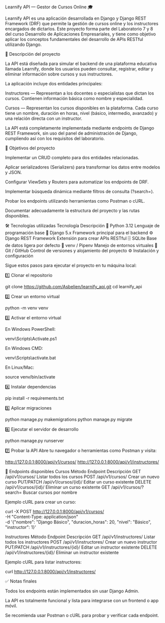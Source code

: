 Learnify API — Gestor de Cursos Online 🎓

Learnify API es una aplicación desarrollada en Django y Django REST Framework (DRF) que permite la gestión de cursos online y los instructores encargados de dictarlos.
Este proyecto forma parte del Laboratorio 7 y 8 del curso Desarrollo de Aplicaciones Empresariales, y tiene como objetivo aplicar los conceptos fundamentales del desarrollo de APIs RESTful utilizando Django.

🧠 Descripción del proyecto

La API está diseñada para simular el backend de una plataforma educativa llamada Learnify, donde los usuarios pueden consultar, registrar, editar y eliminar información sobre cursos y sus instructores.

La aplicación incluye dos entidades principales:

Instructores — Representan a los docentes o especialistas que dictan los cursos.
Contienen información básica como nombre y especialidad.

Cursos — Representan los cursos disponibles en la plataforma.
Cada curso tiene un nombre, duración en horas, nivel (básico, intermedio, avanzado) y una relación directa con un instructor.

La API está completamente implementada mediante endpoints de Django REST Framework, sin uso del panel de administración de Django, cumpliendo así con los requisitos del laboratorio.

🎯 Objetivos del proyecto

Implementar un CRUD completo para dos entidades relacionadas.

Aplicar serializadores (Serializers) para transformar los datos entre modelos y JSON.

Configurar ViewSets y Routers para automatizar los endpoints de DRF.

Implementar búsqueda dinámica mediante filtros de consulta (?search=).

Probar los endpoints utilizando herramientas como Postman o cURL.

Documentar adecuadamente la estructura del proyecto y las rutas disponibles.

🛠️ Tecnologías utilizadas
Tecnología	Descripción
🐍 Python 3.12	Lenguaje de programación base
🧱 Django 5.x	Framework principal para el backend
⚙️ Django REST Framework	Extensión para crear APIs RESTful
🗄️ SQLite	Base de datos ligera por defecto
🧩 venv / Pipenv	Manejo de entornos virtuales
🐙 Git / GitHub	Control de versiones y alojamiento del proyecto
⚙️ Instalación y configuración

Sigue estos pasos para ejecutar el proyecto en tu máquina local:

1️⃣ Clonar el repositorio

git clone https://github.com/Asbelien/learnify_api.git
cd learnify_api


2️⃣ Crear un entorno virtual

python -m venv venv


3️⃣ Activar el entorno virtual

En Windows PowerShell:

venv\Scripts\Activate.ps1


En Windows CMD:

venv\Scripts\activate.bat


En Linux/Mac:

source venv/bin/activate


4️⃣ Instalar dependencias

pip install -r requirements.txt


5️⃣ Aplicar migraciones

python manage.py makemigrations
python manage.py migrate


6️⃣ Ejecutar el servidor de desarrollo

python manage.py runserver


7️⃣ Probar la API
Abre tu navegador o herramientas como Postman y visita:

http://127.0.0.1:8000/api/v1/cursos/
http://127.0.0.1:8000/api/v1/instructores/

📂 Endpoints disponibles
Cursos
Método	Endpoint	Descripción
GET	/api/v1/cursos/	Listar todos los cursos
POST	/api/v1/cursos/	Crear un nuevo curso
PUT/PATCH	/api/v1/cursos/{id}/	Editar un curso existente
DELETE	/api/v1/cursos/{id}/	Eliminar un curso existente
GET	/api/v1/cursos/?search=<nombre>	Buscar cursos por nombre

Ejemplo cURL para crear un curso:

curl -X POST http://127.0.0.1:8000/api/v1/cursos/ \
-H "Content-Type: application/json" \
-d '{"nombre": "Django Básico", "duracion_horas": 20, "nivel": "Básico", "instructor": 1}'

Instructores
Método	Endpoint	Descripción
GET	/api/v1/instructores/	Listar todos los instructores
POST	/api/v1/instructores/	Crear un nuevo instructor
PUT/PATCH	/api/v1/instructores/{id}/	Editar un instructor existente
DELETE	/api/v1/instructores/{id}/	Eliminar un instructor existente

Ejemplo cURL para listar instructores:

curl http://127.0.0.1:8000/api/v1/instructores/

✅ Notas finales

Todos los endpoints están implementados sin usar Django Admin.

La API es totalmente funcional y lista para integrarse con un frontend o app móvil.

Se recomienda usar Postman o cURL para probar y verificar cada endpoint.
